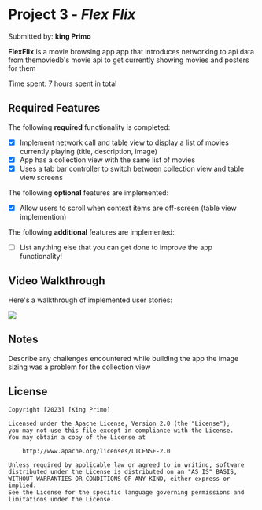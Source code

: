 # Project 3 - *Flex Flix*

Submitted by: **king Primo**

**FlexFlix** is a movie browsing app app that introduces networking to api data from themoviedb's movie api to get currently showing movies and posters for them

Time spent: 7 hours spent in total

## Required Features

The following **required** functionality is completed:

- [x] Implement network call and table view to display a list of movies currently playing (title, description, image)
- [x] App has a collection view with the same list of movies
- [x] Uses a tab bar controller to switch between collection view and table view screens
 
The following **optional** features are implemented:

- [x] Allow users to scroll when context items are off-screen (table view implemention)

The following **additional** features are implemented:

- [ ] List anything else that you can get done to improve the app functionality!

## Video Walkthrough

Here's a walkthrough of implemented user stories:

<div>
    <a href="https://www.loom.com/share/f9579c2361a444c09fdb87a2e9792af0">
    </a>
    <a href="https://www.loom.com/share/f9579c2361a444c09fdb87a2e9792af0">
      <img style="max-width:300px;" src="https://cdn.loom.com/sessions/thumbnails/f9579c2361a444c09fdb87a2e9792af0-with-play.gif">
    </a>
  </div>

## Notes

Describe any challenges encountered while building the app
the image sizing was a problem for the collection view

## License

    Copyright [2023] [King Primo]

    Licensed under the Apache License, Version 2.0 (the "License");
    you may not use this file except in compliance with the License.
    You may obtain a copy of the License at

        http://www.apache.org/licenses/LICENSE-2.0

    Unless required by applicable law or agreed to in writing, software
    distributed under the License is distributed on an "AS IS" BASIS,
    WITHOUT WARRANTIES OR CONDITIONS OF ANY KIND, either express or implied.
    See the License for the specific language governing permissions and
    limitations under the License.
